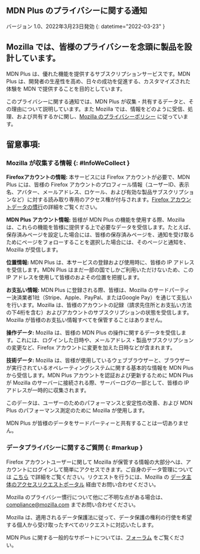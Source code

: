 ﻿## <span class="privacy-header-firefox">MDN Plus</span> <span class="privacy-header-policy">のプライバシーに関する通知</span>

バージョン 1.0、2022年3月23日発効
{: datetime="2022-03-23" }

## Mozilla では、皆様のプライバシーを念頭に製品を設計しています。

MDN Plus は、優れた機能を提供するサブスクリプションサービスです。MDN Plus は、開発者の生産性を高め、日々の成功を促進する、カスタマイズされた体験を MDN で提供することを目的としています。

このプライバシーに関する通知では、MDN Plus が収集・共有するデータと、その理由について説明しています。また Mozilla では、情報をどのように受信、処理、および共有するかに関し、[Mozilla のプライバシーポリシー](https://www.mozilla.org/privacy/) に従っています。

## 留意事項:

### Mozilla が収集する情報 {: #InfoWeCollect }

__Firefoxアカウントの情報:__ 本サービスには Firefox アカウントが必要で、MDN Plus には、皆様の Firefox アカウントのプロフィール情報（ユーザーID、表示名、アバター、メールアドレス、ロケール、および有効な製品サブスクリプションなど）に対する読み取り専用のアクセス権が付与されます。[Firefox アカウントデータの慣行](https://www.mozilla.org/privacy/firefox/#firefox-accounts-join-firefox)の詳細をご覧ください。

__MDN Plus アカウント情報:__ 皆様が MDN Plus の機能を使用する際、Mozilla は、これらの機能を皆様に提供する上で必要なデータを受信します。たとえば、保存済みページを設定した場合には、皆様の保存済みページを、通知を受け取るためにページをフォローすることを選択した場合には、そのページと通知を、Mozilla が受信します。

__位置情報:__ MDN Plus は、本サービスの登録および使用時に、皆様の IP アドレスを受信します。MDN Plus はまだ一部の国でしかご利用いただけないため、この IP アドレスを使用して皆様のおよその位置を把握します。

__お支払い情報:__ MDN Plus に登録される際、皆様は、Mozilla のサードパーティー決済業者1社（Stripe、Apple、PayPal、またはGoogle Pay）を通じて支払いを行います。Mozilla は、皆様のアカウントの記録（請求先住所とお支払い方法の下4桁を含む）およびアカウントのサブスクリプションの状態を受信します。Mozilla が皆様のお支払い情報すべてを保管することはありません。

__操作データ:__ Mozilla は、皆様の MDN Plus の操作に関するデータを受信します。これには、ログインした日時や、メールアドレス・製品サブスクリプションの変更など、Firefox アカウントに変更を加えた日時などが含まれます。

__技術データ:__ Mozilla は、皆様が使用しているウェブブラウザーと、ブラウザーが実行されているオペレーティングシステムに関する基本的な情報を MDN Plus から受信します。MDN Plus アカウントを認証および更新するために MDN Plus が Mozilla のサーバーに接続される際、サーバーログの一部として、皆様の IP アドレスが一時的に収集されます。

このデータは、ユーザーのためのパフォーマンスと安定性の改善、および MDN Plus のパフォーマンス測定のために Mozilla が使用します。

MDN Plus が皆様のデータをサードパーティーと共有することは一切ありません。

### データプライバシーに関するご質問 {: #markup }

Firefox アカウントユーザーに関して Mozilla が保管する情報の大部分へは、アカウントにログインして簡単にアクセスできます。ご自身のデータ管理については [こちら](https://support.mozilla.org/products/privacy-and-security/user-control) で詳細をご覧ください。リクエストを行うには、Mozilla の [データ主体のアクセスリクエストポータル](https://privacyportal.onetrust.com/webform/1350748f-7139-405c-8188-22740b3b5587/4ba08202-2ede-4934-a89e-f0b0870f95f0) 経由でお問い合わせください。

Mozilla のプライバシー慣行について他にご不明な点がある場合は、compliance@mozilla.com までお問い合わせください。

Mozilla は、適用されるデータ保護法に従って、データ保護の権利の行使を希望する個人から受け取ったすべてのリクエストに対応いたします。

MDN Plus に関する一般的なサポートについては、[フォーラム](https://support.mozilla.org/) をご覧ください。
